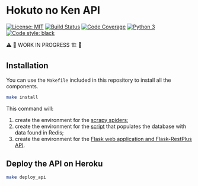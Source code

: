 # Hokuto no Ken API

[![License: MIT](https://img.shields.io/badge/License-MIT-blue.svg)](https://opensource.org/licenses/MIT) [![Build Status](https://travis-ci.org/jackdbd/hokuto-no-ken-api.svg?branch=master)](https://travis-ci.org/jackdbd/hokuto-no-ken-api) [![Code Coverage](https://codecov.io/gh/jackdbd/hokuto-no-ken-api/coverage.svg)](https://codecov.io/gh/jackdbd/hokuto-no-ken-api) [![Python 3](https://pyup.io/repos/github/jackdbd/hokuto-no-ken-api/python-3-shield.svg)](https://pyup.io/repos/github/jackdbd/hokuto-no-ken-api/) [![Code style: black](https://img.shields.io/badge/code%20style-black-000000.svg)](https://github.com/ambv/black) 

:warning: :construction_worker: WORK IN PROGRESS :building_construction: :construction:


## Installation

You can use the `Makefile` included in this repository to install all the components.

```sh
make install
```

This command will:

1. create the environment for the [scrapy spiders](https://github.com/jackdbd/hokuto-no-ken-api/tree/master/hokuto_scraping);
2. create the environment for the [script](https://github.com/jackdbd/hokuto-no-ken-api/tree/master/hokuto_data) that populates the database with data found in Redis;
3. create the environment for the [Flask web application and Flask-RestPlus API](https://github.com/jackdbd/hokuto-no-ken-api/tree/master/hokuto_flask).


## Deploy the API on Heroku

```sh
make deploy_api
```

